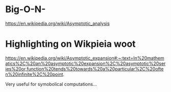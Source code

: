 # Big-O-N-

https://en.wikipedia.org/wiki/Asymptotic_analysis

# Highlighting on Wikpieia woot

https://en.wikipedia.org/wiki/Asymptotic_expansion#:~:text=In%20mathematics%2C%20an%20asymptotic%20expansion%2C%20asymptotic%20series%20or,function%20tends%20towards%20a%20particular%2C%20often%20infinite%2C%20point.

Very useful for symobolical computations...
